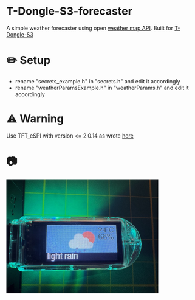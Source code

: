 # T-Dongle-S3-forecaster
A simple weather forecaster using open [weather map API](https://openweathermap.org/api). 
Built for [T-Dongle-S3](https://github.com/Xinyuan-LilyGO/T-Dongle-S3)

# ✏️ Setup 
- rename "secrets_example.h" in "secrets.h" and edit it accordingly
- rename "weatherParamsExample.h" in "weatherParams.h" and edit it accordingly

# ⚠️ Warning
Use TFT_eSPI with version <= 2.0.14 as wrote [here](https://github.com/Xinyuan-LilyGO/T-Dongle-S3) 

# 📷 

<img src="imgs/forecaster-demo.jpg" alt="T-Dongle-S3 Forecaster" width="400"/>
